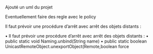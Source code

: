 Ajouté un uml du projet


Eventuellement faire des regle avec le policy


Il faut prévoir une procédure d’arrêt avec arrêt des
objets distants :


• Il faut prévoir une procédure d’arrêt avec arrêt des objets distants :
• public static void Naming.unbind(String name)
• public static boolean UnicastRemoteObject.unexportObject(Remote,boolean force